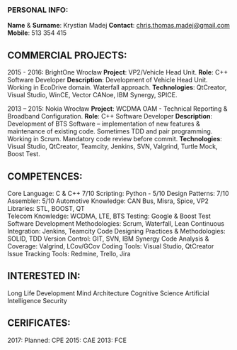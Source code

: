 ### PERSONAL INFO:

**Name** & **Surname**: Krystian Madej
**Contact**: chris.thomas.madej@gmail.com
**Mobile**: 513 354 415

## COMMERCIAL PROJECTS:
2015 - 2016: BrightOne Wrocław
**Project**: VP2/Vehicle Head Unit.
**Role**: C++ Software Developer
**Description**: Development of Vehicle Head Unit. Working in EcoDrive domain. Waterfall approach.
**Technologies**: QtCreator, Visual Studio, WinCE, Vector CANoe, IBM Synergy, SPICE.

2013 – 2015: Nokia Wrocław
**Project**: WCDMA OAM - Technical Reporting & Broadband Configuration.
**Role**: C++ Software Developer
**Description**: Development of BTS Software – implementation of new features & maintenance of existing code. Sometimes TDD and pair programming. Working in Scrum. Mandatory code review before commit.
**Technologies**: Visual Studio, QtCreator, Teamcity, Jenkins, SVN, Valgrind, Turtle Mock, Boost Test.

## COMPETENCES:
Core Language: C & C++ 7/10
Scripting: Python - 5/10
Design Patterns: 7/10
Assembler: 5/10
Automotive Knowledge: CAN Bus, Misra, Spice, VP2
Libraries: STL, BOOST, QT	
Telecom Knowledge: WCDMA, LTE, BTS
Testing: Google & Boost Test	
Software Development Methodologies: Scrum, Waterfall, Lean
Continuous Integration: Jenkins, Teamcity
Code Designing Practices & Methodologies: SOLID, TDD
Version Control: GIT, SVN, IBM Synergy
Code Analysis & Coverage: Valgrind, LCov/GCov
Coding Tools: Visual Studio, QtCreator	
Issue Tracking Tools: Redmine, Trello, Jira

## INTERESTED IN:
Long Life Development
Mind Architecture
Cognitive Science
Artificial Intelligence
Security

## CERIFICATES:
2017: Planned: CPE
2015: CAE
2013: FCE